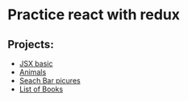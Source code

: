# Practice react with redux

## Projects: 
- [JSX basic](jsxPractice) 
- [Animals](animals)
- [Seach Bar picures](pics)
- [List of Books](books)
